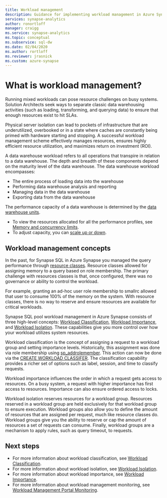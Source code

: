 ```yaml
---
title: Workload management 
description: Guidance for implementing workload management in Azure Synapse Analytics.
services: synapse-analytics
author: ronortloff
manager: craigg
ms.service: synapse-analytics
ms.topic: conceptual
ms.subservice: sql-dw 
ms.date: 02/04/2020
ms.author: rortloff
ms.reviewer: jrasnick
ms.custom: azure-synapse
---
```


# What is workload management?

Running mixed workloads can pose resource challenges on busy systems.  Solution Architects seek ways to separate classic data warehousing activities (such as loading, transforming, and querying data) to ensure that enough resources exist to hit SLAs.  

Physical server isolation can lead to pockets of infrastructure that are underutilized, overbooked or in a state where caches are constantly being primed with hardware starting and stopping.  A successful workload management scheme effectively manages resources, ensures highly efficient resource utilization, and maximizes return on investment (ROI).

A data warehouse workload refers to all operations that transpire in relation to a data warehouse. The depth and breadth of these components depend on the maturity level of the data warehouse.  The data warehouse workload encompasses:

- The entire process of loading data into the warehouse
- Performing data warehouse analysis and reporting
- Managing data in the data warehouse
- Exporting data from the data warehouse

The performance capacity of a data warehouse is determined by the [data warehouse units](what-is-a-data-warehouse-unit-dwu-cdwu.md).

- To view the resources allocated for all the performance profiles, see [Memory and concurrency limits](memory-concurrency-limits.md).
- To adjust capacity, you can [scale up or down](quickstart-scale-compute-portal.md).

## Workload management concepts

In the past, for Synapse SQL in Azure Synapse you managed the query performance through [resource classes](resource-classes-for-workload-management.md).  Resource classes allowed for assigning memory to a query based on role membership.  The primary challenge with resources classes is that, once configured, there was no governance or ability to control the workload.  

For example, granting an ad-hoc user role membership to smallrc allowed that user to consume 100% of the memory on the system.  With resource classes, there is no way to reserve and ensure resources are available for critical workloads.

Synapse SQL pool workload management in Azure Synapse consists of three high-level concepts: [Workload Classification](sql-data-warehouse-workload-classification.md), [Workload Importance](sql-data-warehouse-workload-importance.md), and [Workload Isolation](sql-data-warehouse-workload-isolation.md).  These capabilities give you more control over how your workload utilizes system resources.

Workload classification is the concept of assigning a request to a workload group and setting importance levels.  Historically, this assignment was done via role membership using [sp_addrolemember](resource-classes-for-workload-management.md#change-a-users-resource-class).  This action can now be done via the [CREATE WORKLOAD CLASSIFER](/sql/t-sql/statements/create-workload-classifier-transact-sql?toc=/azure/synapse-analytics/sql-data-warehouse/toc.json&bc=/azure/synapse-analytics/sql-data-warehouse/breadcrumb/toc.json&view=azure-sqldw-latest).  The classification capability provides a richer set of options such as label, session, and time to classify requests.

Workload importance influences the order in which a request gets access to resources.  On a busy system, a request with higher importance has first access to resources.  Importance can also ensure ordered access to locks.

Workload isolation reserves resources for a workload group.  Resources reserved in a workload group are held exclusively for that workload group to ensure execution.  Workload groups also allow you to define the amount of resources that are assigned per request, much like resource classes do.  Workload groups give you the ability to reserve or cap the amount of resources a set of requests can consume.  Finally, workload groups are a mechanism to apply rules, such as query timeout, to requests.  

## Next steps

- For more information about workload classification, see [Workload Classification](sql-data-warehouse-workload-classification.md).  
- For more information about workload isolation, see [Workload Isolation](sql-data-warehouse-workload-isolation.md).  
- For more information about workload importance, see [Workload Importance](sql-data-warehouse-workload-importance.md).  
- For more information about workload management monitoring, see [Workload Management Portal Monitoring](sql-data-warehouse-workload-management-portal-monitor.md).  
